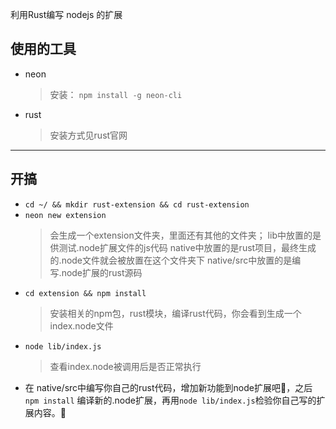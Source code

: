 利用Rust编写 nodejs 的扩展

## 使用的工具
* neon
  > 安装： `npm install -g neon-cli`
* rust
  > 安装方式见rust官网

---

## 开搞
* `cd ~/ && mkdir rust-extension && cd rust-extension`
* `neon new extension`
    > 会生成一个extension文件夹，里面还有其他的文件夹；
    > lib中放置的是供测试.node扩展文件的js代码
    > native中放置的是rust项目，最终生成的.node文件就会被放置在这个文件夹下
    > native/src中放置的是编写.node扩展的rust源码
* `cd extension && npm install`
  > 安装相关的npm包，rust模块，编译rust代码，你会看到生成一个index.node文件
* `node lib/index.js`
  > 查看index.node被调用后是否正常执行
* 在 native/src中编写你自己的rust代码，增加新功能到node扩展吧🤩，之后`npm install` 编译新的.node扩展，再用`node lib/index.js`检验你自己写的扩展内容。🥳